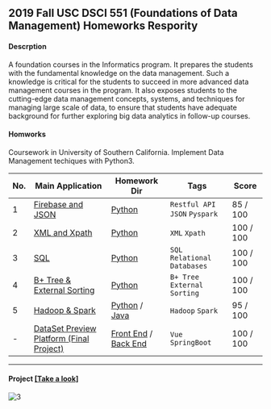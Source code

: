 ## 2019 Fall USC DSCI 551 (Foundations of Data Management) Homeworks Respority

#### Descrption
A foundation courses in the Informatics program. It prepares the students with the fundamental knowledge on the data management. Such a knowledge is critical for the students to succeed in more advanced data management courses in the program. It also exposes students to the cutting-edge data management concepts, systems, and techniques for managing large scale of data, to ensure that students have
adequate background for further exploring big data analytics in follow-up courses.

#### Homworks
Coursework in University of Southern California. Implement Data Management techiques with Python3. 

|No.| Main Application |Homework Dir|Tags|Score|
|---|------------------|-----------|----|-----|
|1|[Firebase and JSON](https://github.com/AaronYang2333/INF_551/blob/master/ay_hw_1/pdf/hw1.pdf)|[Python](https://github.com/AaronYang2333/INF_551/tree/master/ay_hw_1) |`Restful API` `JSON` `Pyspark`|85 / 100|
|2|[XML and Xpath](https://github.com/AaronYang2333/INF_551/blob/master/ay_hw_2/pdf/hw2.pdf)|[Python](https://github.com/AaronYang2333/INF_551/tree/master/ay_hw_2)| `XML` `Xpath`|100 / 100|
|3|[SQL](https://github.com/AaronYang2333/INF_551/blob/master/ay_hw_3/pdf/hw3.pdf)|[Python](https://github.com/AaronYang2333/INF_551/tree/master/ay_hw_3)|`SQL` `Relational Databases`|100 / 100|
|4|[B+ Tree & External Sorting](https://github.com/AaronYang2333/INF_551/blob/master/ay_hw_4/pdf/hw4.pdf)|[Python](https://github.com/AaronYang2333/INF_551/tree/master/ay_hw_4)|`B+ Tree` `External Sorting`|100 / 100|
|5|[Hadoop & Spark](https://github.com/AaronYang2333/INF_551/blob/master/ay_hw_5/pdf/hw5.pdf)|[Python](https://github.com/AaronYang2333/INF_551/tree/master/ay_hw_5/python) / [Java](https://github.com/AaronYang2333/INF_551/tree/master/ay_hw_5/java)|`Hadoop` `Spark`|95 / 100|
|-|[DataSet Preview Platform (Final Project)](https://github.com/AaronYang2333/INF_551/tree/master/final_project/pdf)|[Front End](https://github.com/AaronYang2333/INF_551/tree/master/final_project/src) / [Back End](https://github.com/AaronYang2333/INF_551/tree/master/final_project/final_backend)|`Vue` `SpringBoot`|100 / 100|

---

#### Project <a href="https://aaronyang2333.github.io/INF_551/final_project/dist/index" target="_blank">[Take a look]</a>

![3](https://user-images.githubusercontent.com/24391143/69748713-d3899180-10fd-11ea-81dc-a1f7cf669018.png)
